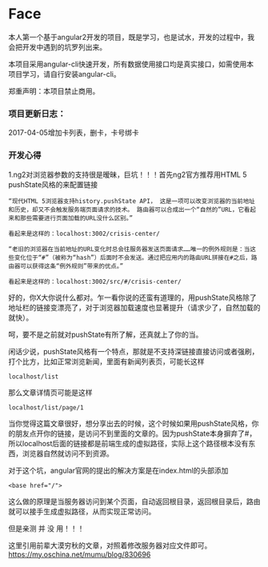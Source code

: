 # Face

本人第一个基于angular2开发的项目，既是学习，也是试水，开发的过程中，我会把开发中遇到的坑罗列出来。

本项目采用angular-cli快速开发，所有数据使用接口均是真实接口，如需使用本项目学习，请自行安装angular-cli。

郑重声明：本项目禁止商用。

### 项目更新日志：

2017-04-05增加卡列表，删卡，卡号绑卡


### 开发心得

1.ng2对浏览器参数的支持很是暧昧，巨坑！！！首先ng2官方推荐用HTML 5 pushState风格的来配置链接

    “现代HTML 5浏览器支持history.pushState API， 这是一项可以改变浏览器的当前地址和历史，却又不会触发服务端页面请求的技术。 路由器可以合成出一个“自然的”URL，它看起来和那些需要进行页面加载的URL没什么区别。”

    看起来是这样的：localhost:3002/crisis-center/

    “老旧的浏览器在当前地址的URL变化时总会往服务器发送页面请求……唯一的例外规则是：当这些变化位于“#”（被称为“hash”）后面时不会发送。通过把应用内的路由URL拼接在#之后，路由器可以获得这条“例外规则”带来的优点。”

    看起来是这样的：localhost:3002/src/#/crisis-center/

好的，你X大你说什么都对。乍一看你说的还蛮有道理的，用pushState风格除了地址栏的链接变漂亮了，对于浏览器加载速度也显著提升（请求少了，自然加载的就快）。

呵，要不是之前就对pushState有所了解，还真就上了你的当。

闲话少说，pushState风格有一个特点，那就是不支持深链接直接访问或者强刷，打个比方，比如正常浏览新闻，里面有新闻列表页，可能长这样
    
    localhost/list

那么文章详情页可能是这样

    localhost/list/page/1

当你觉得这篇文章很好，想分享出去的时候，这个时候如果用pushState风格，你的朋友点开你的链接，是访问不到里面的文章的。因为pushState本身摒弃了#，所以localhost后面的链接都是前端生成的虚拟路径，实际上这个路径根本没有东西，浏览器自然就访问不到资源。

对于这个坑，angular官网的提出的解决方案是在index.html的头部添加

    <base href="/">

这么做的原理是当服务器访问到某个页面，自动返回根目录，返回根目录后，路由就可以接手生成虚拟路径，从而实现正常访问。

但是亲测 并 没 用！！！

这里引用前辈大漠穷秋的文章，对照着修改服务器对应文件即可。https://my.oschina.net/mumu/blog/830696